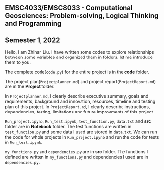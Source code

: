 ## EMSC4033/EMSC8033 - Computational Geosciences: Problem-solving, Logical Thinking and Programming

## Semester 1, 2022

Hello, I am Zhihan Liu. I have written some codes to explore relationships between some variables and organized them in folders. let me introduce them to you.


The complete code(`code.py`) for the entire project is in the **code** folder. 

The project plan(`Projectplanner.md`) and project report(`ProjectReport.md`) are in the **Project** folder. 

In `Projectplanner.md`, I clearly describe executive summary, goals and requirements, background and innovation, resources, timeline and testing plan of this project. 
In `ProjectReport.md`, I clearly describe instructions, dependencies, testing, limitations and future improvments of this project. 


`Run_project.ipynb`, `Run_test.ipynb`, `test_function.py`, `data.txt` and **src** folder are in **Notebook** folder. The test functions are written in `test_function.py` and some data I used are stored in `data.txt`. We can run the code for whole projects in `Run_project.ipynb` and run the code for tests in `Run_test.ipynb`. 

`my_functions.py` and  `dependencies.py` are in **src** folder. The functions I defined are written in `my_functions.py` and dependencies I used are in `dependencies.py`.
